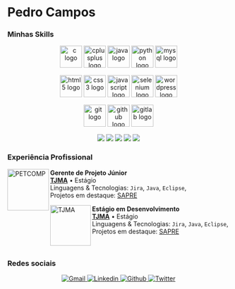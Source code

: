 # Pedro Campos

<h3>Minhas Skills</h3>

<p align="center">
  <img src="https://predocampos.github.io/assets/images/icons/c-original.svg"               alt="c logo"            width="50" height="50">
  <img src="https://predocampos.github.io/assets/images/icons/cplusplus-original.svg"       alt="cplusplus logo"    width="50" height="50">
  <img src="https://predocampos.github.io/assets/images/icons/java-original.svg"            alt="java logo"         width="50" height="50">
  <img src="https://predocampos.github.io/assets/images/icons/python-original.svg"          alt="python logo"       width="50" height="50">
  <img src="https://predocampos.github.io/assets/images/icons/mysql-original-wordmark.svg"  alt="mysql logo"        width="50" height="50">
</p>

<p align="center">
  <img src="https://predocampos.github.io/assets/images/icons/html5-original.svg"           alt="html5 logo"        width="50" height="50">
  <img src="https://predocampos.github.io/assets/images/icons/css3-original.svg"            alt="css3 logo"         width="50" height="50">
  <img src="https://predocampos.github.io/assets/images/icons/javascript-original.svg"      alt="javascript logo"   width="50" height="50">
  <img src="https://predocampos.github.io/assets/images/icons/selenium-original.svg"        alt="selenium logo"     width="50" height="50">
  <img src="https://predocampos.github.io/assets/images/icons/wordpress-original.svg"       alt="wordpress logo"    width="50" height="50">
</p>

<p align="center">
  <img src="https://predocampos.github.io/assets/images/icons/git-original.svg"             alt="git logo"          width="50" height="50">
  <img src="https://predocampos.github.io/assets/images/icons/github-original.svg"          alt="github logo"       width="50" height="50">
  <img src="https://predocampos.github.io/assets/images/icons/gitlab-original.svg"          alt="gitlab logo"       width="50" height="50">
</p>

<p align="center">
    <img src="https://img.shields.io/badge/Jira-0052CC?style=for-the-badge&logo=jira&logoColor=white">
    <img src="https://img.shields.io/badge/Figma-F24E1E?style=for-the-badge&logo=figma&logoColor=white">
    <img src="https://img.shields.io/badge/Eclipse-2C2255?style=for-the-badge&logo=eclipseide&logoColor=white">
    <img src="https://img.shields.io/badge/VScode-007ACC?style=for-the-badge&logo=visualstudiocode&logoColor=white">
    <img src="https://img.shields.io/badge/unity-FFFFFF?style=for-the-badge&logo=unity&logoColor=black">
</p>

<h3>Experiência Profissional</h3>

[<img align="left" height="94px" width="94px" alt="PETCOMP" src="https://petcompufma.org/assets/images/logos/PETComp.png">][tjma.link]
**Gerente de Projeto Júnior** \
[**TJMA**][tjma.link] • Estágio \
Linguagens & Tecnologias: `Jira`, `Java`, `Eclipse`,\
Projetos em destaque: [SAPRE]()

[<img align="left" height="92px" width="92px" alt="TJMA" src="https://www.irib.org.br/app/webroot/files/downloads/images/MARCA%20SECUNDARIA%201.png">][tjma.link]
**Estágio em Desenvolvimento** \
[**TJMA**][tjma.link] • Estágio \
Linguagens & Tecnologias: `Jira`, `Java`, `Eclipse`,\
Projetos em destaque: [SAPRE]()

<br/>

<h3>Redes sociais</h3>

<p align="center">
      <a href="mailto:phenriquebcampos@gmail.com">
        <img alt="Gmail" src="https://img.shields.io/badge/Gmail-EA4335?style=flat&logo=gmail&logoColor=white">
      </a>
      <a href="https://www.linkedin.com/in/pedro-camposti/">
        <img alt="Linkedin" src="https://img.shields.io/badge/LinkedIn-0077B5?style=flat&logo=linkedin&logoColor=white">
      </a>
      <a href="https://github.com/PredoCampos">
        <img alt="Github" src="https://img.shields.io/badge/GitHub-100000?style=flat&logo=github&logoColor=white">
      </a>
      <a href="https://twitter.com/drope_sem_rumo">
        <img alt="Twitter" src="https://img.shields.io/badge/Twitter-1DA1F2?style=flat&logo=twitter&logoColor=white">
      </a>
</p>

[//]:#

<link rel="stylesheet" href="https://cdn.jsdelivr.net/gh/devicons/devicon@v2.15.1/devicon.min.css">

[tjma.link]: <https://www.tjma.jus.br/>
